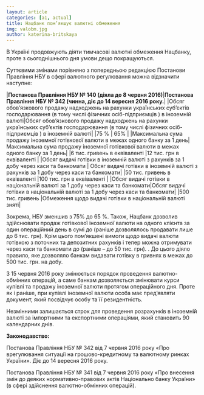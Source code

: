 ```yaml
---
layout: article
categories: [a1, actual]
title: Нацбанк пом’якшує валютні обмеження
img: valobm.jpg
author: katerina-britskaya
---
```


В Україні продовжують діяти тимчасові валютні обмеження Нацбанку, проте з сьогоднішнього дня умови дещо покращуються.

Суттєвими змінами порівняно з попередньою редакцією Постанови Правління НБУ в сфері валютного регулювання можна 
відзначити наступне: 

|**Постанова Правління НБУ № 140 (діяла до 8 червня 2016)**|**Постанова Правління НБУ № 342 (чинна, діє до 14 вересня 2016 року.**|
|Обсяг обов’язкового продажу надходжень на рахунки українських суб’єктів господарювання (в тому числі фізичних 
осіб-підприємців ) в іноземній валюті|Обсяг обов’язкового продажу надходжень на рахунки українських суб’єктів господарювання (в тому числі фізичних осіб-підприємців ) в іноземній валюті|
|75 % | 65% |
|Максимальна сума продажу іноземної готівкової валюти в межах одного банку за 1 день|Максимальна сума продажу іноземної готівкової валюти в межах одного банку за 1 день|
|6 тис. гривень в еквіваленті                 |12 тис. грн в еквіваленті                                |
|Обсяг видачі готівки в іноземній валюті з рахунків за 1 добу через каси та банкомати | Обсяг видачі готівки в іноземній валюті з рахунків за 1 добу через каси та банкомати|
|50 тис. гривень в еквіваленті        |100 тис. грн в еквіваленті                                    |
|Обсяг видачі готівки в національній валюті за 1 добу через каси та банкомати|Обсяг видачі готівки в національній валюті за 1 добу через каси та банкомати|
|500 тис. гривень                            |Обмеження щодо видачі готівки в національній валюті зняті|

Зокрема,
НБУ зменшив  з 75% до 65 %.  Також, Нацбанк дозволив здійснювати продаж готівкової іноземної валюти на одного
клієнта за  один операційний день в сумі до  (раніше дозволялось продавати лише до 6 тис. грн).  Крім цього 
пом’якшені вимоги щодо видачі валюти готівкою з поточних та депозитних рахунків і тепер можна отримувати через каси та банкомати до  (раніше – до 50 тис. грн). . До цього діяло правило, яке дозволяло банкам видавати готівку в гривнях в межах до 500 тис. грн. на добу.

З 15 червня 2016 року змінюється порядок проведення валютно-обмінних операцій, а саме банкам дозволяється змінювати курси купівлі та 
продажу іноземної валюти протягом операційного дня. Проте як і раніше, при купівлі іноземної валюти особа має пред’являти документ, який посвідчує особу та її резидентність.

Незмінними залишається строк для проведення розрахунків в іноземній валюті за імпортними та експортними операціями, який становить 90 
календарних днів. 

**Законодавство:**

Постанова Правління НБУ № 342 від 7 червня 2016 року «Про врегулювання ситуації на грошово-кредитному та валютному ринках України». Діє до 14 вересня 2016 року.  

Постанова Правління НБУ № 341 від 7 червня 2016 року  «Про внесення змін до деяких нормативно-правових актів Національно банку України»
(в сфері здійснення валютно-обмінних операцій).
